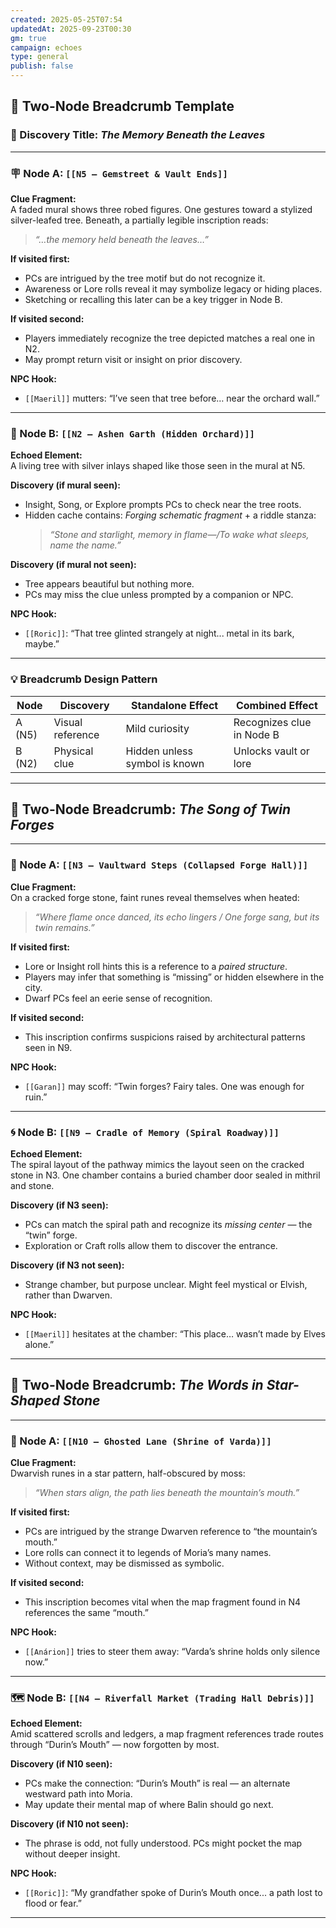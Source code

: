 ```yaml
---
created: 2025-05-25T07:54
updatedAt: 2025-09-23T00:30
gm: true
campaign: echoes
type: general
publish: false
---
```

## 🧭 Two-Node Breadcrumb Template

### 🌟 Discovery Title: *The Memory Beneath the Leaves*

---

### 🪧 Node A: `[[N5 – Gemstreet & Vault Ends]]`

**Clue Fragment:**  
A faded mural shows three robed figures. One gestures toward a stylized silver-leafed tree. Beneath, a partially legible inscription reads:  
> _“…the memory held beneath the leaves…”_

**If visited first:**  
- PCs are intrigued by the tree motif but do not recognize it.
- Awareness or Lore rolls reveal it may symbolize legacy or hiding places.
- Sketching or recalling this later can be a key trigger in Node B.

**If visited second:**  
- Players immediately recognize the tree depicted matches a real one in N2.
- May prompt return visit or insight on prior discovery.

**NPC Hook:**  
- `[[Maeril]]` mutters: “I’ve seen that tree before… near the orchard wall.”

---

### 🌿 Node B: `[[N2 – Ashen Garth (Hidden Orchard)]]`

**Echoed Element:**  
A living tree with silver inlays shaped like those seen in the mural at N5.

**Discovery (if mural seen):**  
- Insight, Song, or Explore prompts PCs to check near the tree roots.
- Hidden cache contains: *Forging schematic fragment* + a riddle stanza:
  > _“Stone and starlight, memory in flame—/To wake what sleeps, name the name.”_

**Discovery (if mural not seen):**  
- Tree appears beautiful but nothing more.
- PCs may miss the clue unless prompted by a companion or NPC.

**NPC Hook:**  
- `[[Roric]]`: “That tree glinted strangely at night... metal in its bark, maybe.”

---

### 💡 Breadcrumb Design Pattern

| Node | Discovery | Standalone Effect | Combined Effect |
|------|-----------|-------------------|------------------|
| A (N5) | Visual reference | Mild curiosity | Recognizes clue in Node B |
| B (N2) | Physical clue | Hidden unless symbol is known | Unlocks vault or lore |

---

## 🧭 Two-Node Breadcrumb: *The Song of Twin Forges*

---

### 🔨 Node A: `[[N3 – Vaultward Steps (Collapsed Forge Hall)]]`

**Clue Fragment:**  
On a cracked forge stone, faint runes reveal themselves when heated:  
> _“Where flame once danced, its echo lingers / One forge sang, but its twin remains.”_

**If visited first:**  
- Lore or Insight roll hints this is a reference to a *paired structure*.
- Players may infer that something is “missing” or hidden elsewhere in the city.
- Dwarf PCs feel an eerie sense of recognition.

**If visited second:**  
- This inscription confirms suspicions raised by architectural patterns seen in N9.

**NPC Hook:**  
- `[[Garan]]` may scoff: “Twin forges? Fairy tales. One was enough for ruin.”

---

### 🌀 Node B: `[[N9 – Cradle of Memory (Spiral Roadway)]]`

**Echoed Element:**  
The spiral layout of the pathway mimics the layout seen on the cracked stone in N3. One chamber contains a buried chamber door sealed in mithril and stone.

**Discovery (if N3 seen):**  
- PCs can match the spiral path and recognize its *missing center* — the “twin” forge.  
- Exploration or Craft rolls allow them to discover the entrance.

**Discovery (if N3 not seen):**  
- Strange chamber, but purpose unclear. Might feel mystical or Elvish, rather than Dwarven.

**NPC Hook:**  
- `[[Maeril]]` hesitates at the chamber: “This place… wasn’t made by Elves alone.”

---

## 🧭 Two-Node Breadcrumb: *The Words in Star-Shaped Stone*

---

### 🌠 Node A: `[[N10 – Ghosted Lane (Shrine of Varda)]]`

**Clue Fragment:**  
Dwarvish runes in a star pattern, half-obscured by moss:  
> _“When stars align, the path lies beneath the mountain’s mouth.”_

**If visited first:**  
- PCs are intrigued by the strange Dwarven reference to “the mountain’s mouth.”
- Lore rolls can connect it to legends of Moria’s many names.
- Without context, may be dismissed as symbolic.

**If visited second:**  
- This inscription becomes vital when the map fragment found in N4 references the same “mouth.”

**NPC Hook:**  
- `[[Anárion]]` tries to steer them away: “Varda’s shrine holds only silence now.”

---

### 🗺️ Node B: `[[N4 – Riverfall Market (Trading Hall Debris)]]`

**Echoed Element:**  
Amid scattered scrolls and ledgers, a map fragment references trade routes through “Durin’s Mouth” — now forgotten by most.

**Discovery (if N10 seen):**  
- PCs make the connection: “Durin’s Mouth” is real — an alternate westward path into Moria.  
- May update their mental map of where Balin should go next.

**Discovery (if N10 not seen):**  
- The phrase is odd, not fully understood. PCs might pocket the map without deeper insight.

**NPC Hook:**  
- `[[Roric]]`: “My grandfather spoke of Durin’s Mouth once... a path lost to flood or fear.”

---
